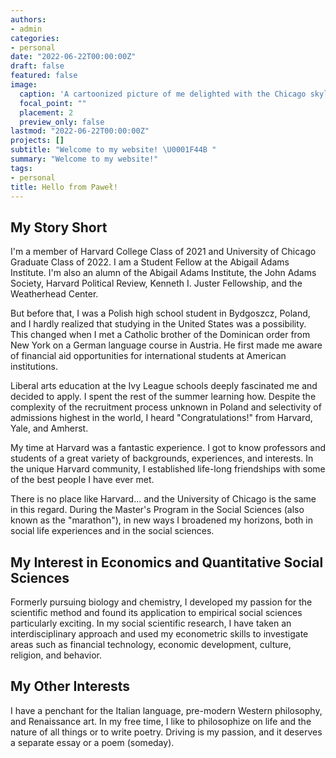 ```yaml
---
authors:
- admin
categories:
- personal
date: "2022-06-22T00:00:00Z"
draft: false
featured: false
image:
  caption: 'A cartoonized picture of me delighted with the Chicago skyline...'
  focal_point: ""
  placement: 2
  preview_only: false
lastmod: "2022-06-22T00:00:00Z"
projects: []
subtitle: "Welcome to my website! \U0001F44B "
summary: "Welcome to my website!"
tags:
- personal
title: Hello from Paweł!
---
```


## My Story Short

I'm a member of Harvard College Class of 2021 and University of Chicago Graduate Class of 2022. I am a Student Fellow at the Abigail Adams Institute. I'm also an alumn of the Abigail Adams Institute, the John Adams Society, Harvard Political Review,  Kenneth I. Juster Fellowship, and the Weatherhead Center.

But before that, I was a Polish high school student in Bydgoszcz, Poland, and I hardly realized that studying in the United States was a possibility. This changed when I met a Catholic brother of the Dominican order from New York on a German language course in Austria. He first made me aware of financial aid opportunities for international students at American institutions. 

Liberal arts education at the Ivy League schools deeply fascinated me and decided to apply. I spent the rest of the summer learning how. Despite the complexity of the recruitment process unknown in Poland and selectivity of admissions highest in the world, I heard "Congratulations!" from Harvard, Yale, and Amherst. 

My time at Harvard was a fantastic experience. I got to know professors and students of a great variety of backgrounds, experiences, and interests. In the unique Harvard community, I established life-long friendships with some of the best people I have ever met.

There is no place like Harvard... and the University of Chicago is the same in this regard. During the Master's Program in the Social Sciences (also known as the "marathon"), in new ways I broadened my horizons, both in social life experiences and in the social sciences.

## My Interest in Economics and Quantitative Social Sciences 

Formerly pursuing biology and chemistry, I developed my passion for the scientific method and found its application to empirical social sciences particularly exciting. In my social scientific research, I have taken an interdisciplinary approach and used my econometric skills to investigate areas such as financial technology, economic development, culture, religion, and behavior. 

## My Other Interests

I have a penchant for the Italian language, pre-modern Western philosophy, and Renaissance art. In my free time, I like to philosophize on life and the nature of all things or to write poetry. Driving is my passion, and it deserves a separate essay or a poem (someday).
